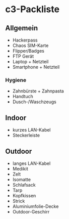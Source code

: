 # c3-Packliste

## Allgemein

- Hackerpass
- Chaos SIM-Karte
- Flipper/Badges
- FTP Gerät
- Laptop + Netzteil
- Smartphone + Netzteil

### Hygiene

- Zahnbürste + Zahnpasta
- Handtuch
- Dusch-/Waschzeugs

## Indoor

- kurzes LAN-Kabel
- Steckerleiste 


## Outdoor

- langes LAN-Kabel
- Medikit
- Zelt
- Isomatte
- Schlafsack
- Tarp
- Kopfkissen
- Strick
- Aluminiumfolie-Decke
- Outdoor-Geschirr
